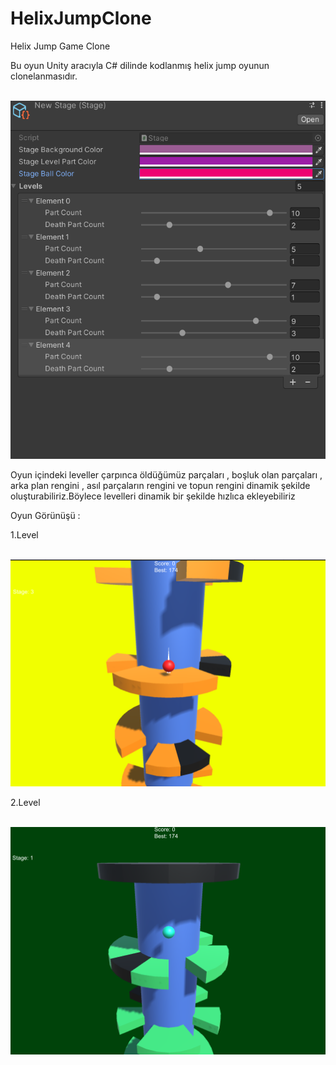 # HelixJumpClone
Helix Jump Game Clone
 <p>Bu oyun Unity aracıyla C# dilinde kodlanmış helix jump oyunun clonelanmasıdır.</p><br>
  <img src="ReadmeİcinFotograflar/ReadMeİcin3.PNG" alt=""><br>
 <p>Oyun içindeki leveller çarpınca öldüğümüz parçaları , boşluk olan parçaları , arka plan rengini , asıl parçaların rengini ve topun rengini dinamik şekilde oluşturabiliriz.Böylece levelleri dinamik bir şekilde hızlıca ekleyebiliriz<p/>
       <p>Oyun Görünüşü :</p>
        <p>1.Level</p><br>
        <img src="ReadmeİcinFotograflar/ReadMeİcin2.PNG" alt=""><br>
         <p>2.Level</p><br>
         <img src="ReadmeİcinFotograflar/Readmeİcin1.PNG" alt=""><br>
